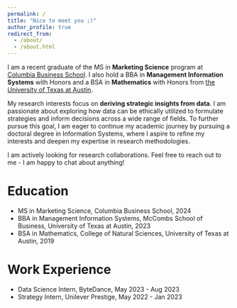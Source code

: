 ```yaml
---
permalink: /
title: "Nice to meet you ;)"
author_profile: true
redirect_from: 
  - /about/
  - /about.html
---
```


I am a recent graduate of the MS in **Marketing Science** program at [Columbia Business School](https://business.columbia.edu/). I also hold a BBA in **Management Information Systems** with Honors and a BSA in **Mathematics** with Honors from [the University of Texas at Austin](https://www.utexas.edu/). 

My research interests focus on **deriving strategic insights from data**. I am passionate about exploring how data can be ethically utilized to formulate strategies and inform decisions across a wide range of fields. To further pursue this goal, I am eager to continue my academic journey by pursuing a doctoral degree in Information Systems, where I aspire to refine my interests and deepen my expertise in research methodologies. 

I am actively looking for research collaborations. Feel free to reach out to me - I am happy to chat about anything! 

# Education

- MS in Marketing Science, Columbia Business School, 2024
- BBA in Management Information Systems, McCombs School of Business, University of Texas at Austin, 2023
- BSA in Mathematics, College of Natural Sciences, University of Texas at Austin, 2019

# Work Experience

- Data Science Intern, ByteDance, May 2023 - Aug 2023
- Strategy Intern, Unilever Prestige, May 2022 - Jan 2023
